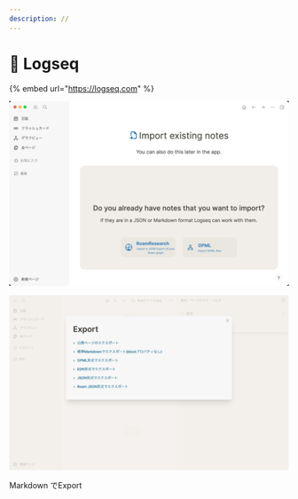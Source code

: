 ```yaml
---
description: //
---
```


# 📘 Logseq

{% embed url="https://logseq.com" %}

![Import](.gitbook/assets/imgsslogseq2.jpg)

![Export](.gitbook/assets/imgsslogseq.jpg)

Markdown でExport









